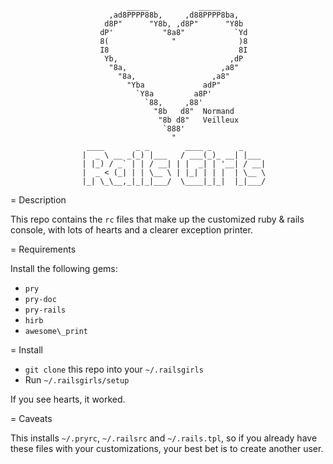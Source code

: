 ```
                          _____           _____
                      ,ad8PPPP88b,     ,d88PPPP8ba,
                     d8P"      "Y8b, ,d8P"      "Y8b
                    dP'           "8a8"           `Yd
                    8(              "              )8
                    I8                             8I
                     Yb,                         ,dP
                      "8a,                     ,a8"
                        "8a,                 ,a8"
                          "Yba             adP"
                            `Y8a         a8P'
                              `88,     ,88'
                                "8b   d8"  Normand
                                 "8b d8"   Veilleux
                                  `888'
                                    "
                 ____       _ _        ____ _      _
                |  _ \ __ _(_) |___   / ___(_)_ __| |___
                | |_) / _` | | / __| | |  _| | '__| / __|
                |  _ < (_| | | \__ \ | |_| | | |  | \__ \
                |_| \_\__,_|_|_|___/  \____|_|_|  |_|___/

```

= Description

This repo contains the `rc` files that make up the
customized ruby & rails console, with lots of hearts
and a clearer exception printer.

= Requirements

Install the following gems:

* `pry`
* `pry-doc`
* `pry-rails`
* `hirb`
* `awesome\_print`

= Install

* `git clone` this repo into your `~/.railsgirls`
* Run `~/.railsgirls/setup`

If you see hearts, it worked.

= Caveats

This installs `~/.pryrc`, `~/.railsrc` and `~/.rails.tpl`,
so if you already have these files with your customizations,
your best bet is to create another user.

